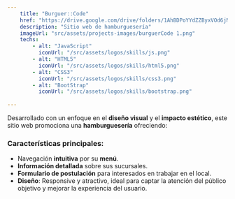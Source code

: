 ```yaml
---
    title: "Burguer::Code"
    href: "https://drive.google.com/drive/folders/1AhBDPoYYdZZByxVOd6jMHMNGDZENAHst?usp=sharing"
    description: "Sitio web de hamburguesería"
    imageUrl: "src/assets/projects-images/burguerCode 1.png"
    techs:
        - alt: "JavaScript"
          iconUrl: "/src/assets/logos/skills/js.png"
        - alt: "HTML5"
          iconUrl: "/src/assets/logos/skills/html5.png"
        - alt: "CSS3"
          iconUrl: "/src/assets/logos/skills/css3.png"
        - alt: "BootStrap"
          iconUrl: "/src/assets/logos/skills/bootstrap.png"
        
---
```


Desarrollado con un enfoque en el **diseño visual** y el **impacto estético**, este sitio web promociona una **hamburguesería** ofreciendo:

### Características principales:
- Navegación **intuitiva** por su **menú**.
- **Información detallada** sobre sus sucursales.
- **Formulario de postulación** para interesados en trabajar en el local.
- **Diseño**: Responsive y atractivo, ideal para captar la atención del público objetivo y mejorar la experiencia del usuario.




